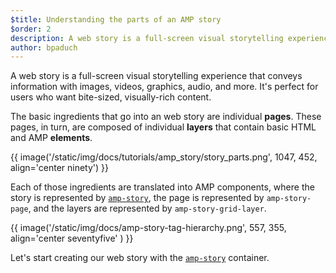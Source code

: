 ```yaml
---
$title: Understanding the parts of an AMP story
$order: 2
description: A web story is a full-screen visual storytelling experience that conveys information with images, videos, graphics, audio, and more. It's perfect for users ...
author: bpaduch
---
```


A web story is a full-screen visual storytelling experience that conveys information with images, videos, graphics, audio, and more. It's perfect for users who want bite-sized, visually-rich content.

The basic ingredients that go into an web story are individual **pages**. These pages, in turn, are composed of individual **layers** that contain basic HTML and AMP **elements**.

{{ image('/static/img/docs/tutorials/amp_story/story_parts.png', 1047, 452, align='center ninety') }}

Each of those ingredients are translated into AMP components, where the story is represented by [`amp-story`](../../../../documentation/components/reference/amp-story.md), the page is represented by `amp-story-page`, and the layers are represented by `amp-story-grid-layer`.

{{ image('/static/img/docs/amp-story-tag-hierarchy.png', 557, 355, align='center seventyfive' ) }}

Let's start creating our web story with the [`amp-story`](../../../../documentation/components/reference/amp-story.md) container.
